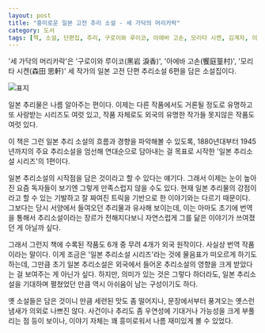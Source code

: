 ```yaml
---
layout: post
title: "흥미로운 일본 고전 추리 소설 - 세 가닥의 머리카락"
category: 도서
tags: [책, 소설, 단편집, 추리, 구로이와 루이코, 아에바 고손, 모리타 시켄, 김계자, 이상, 서평]
---
```


'세 가닥의 머리카락'은
'구로이와 루이코(黑岩 淚香)',
'아에바 고손(饗庭篁村)',
'모리타 시켄(森田 思軒)' 세 작가의
일본 고전 단편 추리소설 6편을 담은 소설집이다.

![표지](https://lh3.googleusercontent.com/80CBODQIiX9Sx7r4r6aHq9Sl3FCsm2UBgBJr_gBf2rldgBMXUUtmN2CfKkZGGUoaabxYKClLaCn1yQ=s480)

일본 추리물은 나름 알아주는 편이다.
이제는 다른 작품에서도 거론될 정도로 유명하고 또 사랑받는 시리즈도 여럿 있고,
작품 자체로도 외국의 유명한 작가들 못지않은 작품도 여럿 있다.

이 책은 그런 일본 추리 소설의 흐름과 경향을 파악해볼 수 있도록,
1880년대부터 1945년까지의 주요 추리소설을 엄선해 연대순으로 담아내는 걸 목표로 시작한
'일본 추리소설 시리즈'의 1편이다.

일본 추리소설의 시작점을 담은 것이라고 할 수 있다는 얘기다.
그래서 이제는 눈이 높아진 요즘 독자들이 보기엔 그렇게 만족스럽지 않을 수도 있다.
현재 일본 추리물의 강점이라고 할 수 있는
기발하고 잘 짜여진 트릭을 기반으로 한 이야기와는 다르기 때문이다.
그보다는 당시 서양에서 들여오던 추리물과 유사해 보이는데,
이는 아마도 초기에 번역을 통해서 추리소설이라는 장르가 전해지다보니
자연스럽게 그를 닮은 이야기가 쓰여졌던 게 아닐까 싶다.

그래서 그런지 책에 수록된 작품도 6개 중 무려 4개가 외국 원작이다.
사실상 번역 작품이라는 말이다.
이게 조금은 '일본 추리소설 시리즈'라는 것에 물음표가 떠오르게 하기도 하는데,
그만큼 초기 일본 추리소설은 외국에서 들어온 추리소설의 영향을 크게 받았다는 걸 보여주는 게 아닌가 싶다.
하지만, 의미가 있는 것은 그렇다 하더라도,
일본 추리소설을 기대하며 펼쳤었던 만큼 역시 아쉬움이 남는 구성이기도 하다.

옛 소설들은 담은 것이니 만큼 세련된 맛도 좀 떨어지나,
문장에서부터 풍겨오는 옛스런 냄새가 의외로 나쁘진 않다.
사건이나 추리도 좀 우연성에 기대거나 가능성을 크게 부풀리는 점 등이 보이나,
이야기 자체는 꽤 흥미로워서 나름 재미있게 볼 수 있었다.
